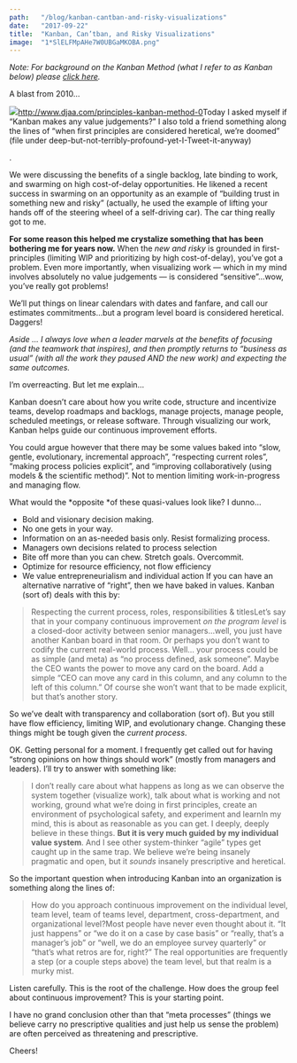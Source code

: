 ```yaml
---
path:	"/blog/kanban-cantban-and-risky-visualizations"
date:	"2017-09-22"
title:	"Kanban, Can’tban, and Risky Visualizations"
image:	"1*SlELFMpAHe7W0UBGaMKOBA.png"
---
```


*Note: For background on the Kanban Method (what I refer to as Kanban below) please *[*click here*](http://www.djaa.com/principles-kanban-method-0)*.*

A blast from 2010…

![](/images/1*SlELFMpAHe7W0UBGaMKOBA.png)<http://www.djaa.com/principles-kanban-method-0>Today I asked myself if “Kanban makes any value judgements?” I also told a friend something along the lines of “when first principles are considered heretical, we’re doomed” (file under deep-but-not-terribly-profound-yet-I-Tweet-it-anyway)

.

We were discussing the benefits of a single backlog, late binding to work, and swarming on high cost-of-delay opportunities. He likened a recent success in swarming on an opportunity as an example of “building trust in something new and risky” (actually, he used the example of lifting your hands off of the steering wheel of a self-driving car). The car thing really got to me.

**For some reason this helped me crystalize something that has been bothering me for years now.** When the *new and risky* is grounded in first-principles (limiting WIP and prioritizing by high cost-of-delay), you’ve got a problem. Even more importantly, when visualizing work — which in my mind involves absolutely no value judgements — is considered “sensitive”…wow, you’ve really got problems!

We’ll put things on linear calendars with dates and fanfare, and call our estimates commitments…but a program level board is considered heretical. Daggers!

*Aside … I always love when a leader marvels at the benefits of focusing (and the teamwork that inspires), and then promptly returns to “business as usual” (with all the work they paused AND the new work) and expecting the same outcomes.*

I’m overreacting. But let me explain…

Kanban doesn’t care about how you write code, structure and incentivize teams, develop roadmaps and backlogs, manage projects, manage people, scheduled meetings, or release software. Through visualizing our work, Kanban helps guide our continuous improvement efforts.

You could argue however that there may be some values baked into “slow, gentle, evolutionary, incremental approach”, “respecting current roles”, “making process policies explicit”, and “improving collaboratively (using models & the scientific method)”. Not to mention limiting work-in-progress and managing flow.

What would the *opposite *of these quasi-values look like? I dunno…

* Bold and visionary decision making.
* No one gets in your way.
* Information on an as-needed basis only. Resist formalizing process.
* Managers own decisions related to process selection
* Bite off more than you can chew. Stretch goals. Overcommit.
* Optimize for resource efficiency, not flow efficiency
* We value entrepreneurialism and individual action
If you can have an alternative narrative of “right”, then we have baked in values. Kanban (sort of) deals with this by:


> Respecting the current process, roles, responsibilities & titlesLet’s say that in your company continuous improvement *on the program level* is a closed-door activity between senior managers…well, you just have another Kanban board in that room. Or perhaps you don’t want to codify the current real-world process. Well… your process could be as simple (and meta) as “no process defined, ask someone”. Maybe the CEO wants the power to move any card on the board. Add a simple “CEO can move any card in this column, and any column to the left of this column.” Of course she won’t want that to be made explicit, but that’s another story.

So we’ve dealt with transparency and collaboration (sort of). But you still have flow efficiency, limiting WIP, and evolutionary change. Changing these things might be tough given the *current process*.

OK. Getting personal for a moment. I frequently get called out for having “strong opinions on how things should work” (mostly from managers and leaders). I’ll try to answer with something like:


> I don’t really care about what happens as long as we can observe the system together (visualize work), talk about what is working and not working, ground what we’re doing in first principles, create an environment of psychological safety, and experiment and learnIn my mind, this is about as reasonable as you can get. I deeply, deeply believe in these things. **But it is very much guided by my individual value system**. And I see other system-thinker “agile” types get caught up in the same trap. We believe we’re being insanely pragmatic and open, but it *sounds* insanely prescriptive and heretical.

So the important question when introducing Kanban into an organization is something along the lines of:


> How do you approach continuous improvement on the individual level, team level, team of teams level, department, cross-department, and organizational level?Most people have never even thought about it. “It just happens” or “we do it on a case by case basis” or “really, that’s a manager’s job” or “well, we do an employee survey quarterly” or “that’s what retros are for, right?” The real opportunities are frequently a step (or a couple steps above) the team level, but that realm is a murky mist.

Listen carefully. This is the root of the challenge. How does the group feel about continuous improvement? This is your starting point.

I have no grand conclusion other than that “meta processes” (things we believe carry no prescriptive qualities and just help us sense the problem) are often perceived as threatening and prescriptive.

Cheers!

